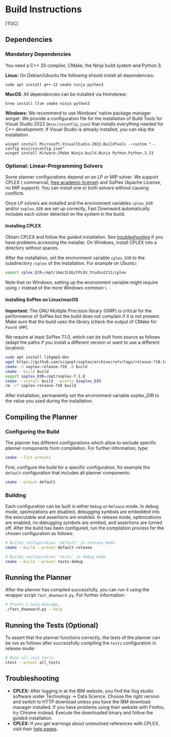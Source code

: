 # Build Instructions

[TOC]

## Dependencies

### Mandatory Dependencies

You need a C++ 20 compiler, CMake, the Ninja build system and Python 3.

**Linux:** On Debian/Ubuntu the following should install all dependencies:

```
sudo apt install g++-12 cmake ninja python3
```

**MacOS**: All dependencies can be installed via Homebrew:

```
brew install llvm cmake ninja python3
```

**Windows:** We recommend to use Windows' native package manager winget.
We provide a configuration file for the installation of Build Tools for Visual
Studio 2022 (`misc/vsconfig.json`) that installs everything needed for C++
development. If Visual Studio is already installed, you can skip the
installation.

```
winget install Microsoft.VisualStudio.2022.BuildTools --custom "--config misc/vsconfig.json"
winget install Kitware.CMake Ninja-build.Ninja Python.Python.3.13
```

### Optional: Linear-Programming Solvers

Some planner configurations depend on an LP or MIP solver. We support CPLEX (
commercial, [free academic license](http://ibm.com/academic)) and SoPlex (Apache
License, no MIP support). You can install one or both solvers without causing
conflicts.

Once LP solvers are installed and the environment variables `cplex_DIR`
and/or `soplex_DIR` are set up correctly, Fast Downward automatically includes
each solver detected on the system in the build.

#### Installing CPLEX

Obtain CPLEX and follow the guided installation.
See [troubleshooting](#troubleshooting) if you have problems accessing the
installer.
On Windows, install CPLEX into a directory without spaces.

After the installation, set the environment variable `cplex_DIR` to the
subdirectory `/cplex` of the installation.
For example on Ubuntu:

```bash
export cplex_DIR=/opt/ibm/ILOG/CPLEX_Studio2211/cplex
```

Note that on Windows, setting up the environment variable might require
using `/` instead of the more Windows-common `\ `.

#### Installing SoPlex on Linux/macOS

**Important:** The GNU Multiple Precision library (GMP) is critical for the
performance of SoPlex but the build does not complain if it is not present.
Make sure that the build uses the library (check the output of CMake for
`Found GMP`).

We require at least SoPlex 7.1.0, which can be built from source as follows
(adapt the paths if you install a different version or want to use a different
location):

```bash
sudo apt install libgmp3-dev
wget https://github.com/scipopt/soplex/archive/refs/tags/release-710.tar.gz -O - | tar -xz
cmake -S soplex-release-710 -B build
cmake --build build
export soplex_DIR=/opt/soplex-7.1.0
cmake --install build --prefix $soplex_DIR
rm -rf soplex-release-710 build
```

After installation, permanently set the environment variable soplex_DIR to the
value you used during the installation.

## Compiling the Planner

### Configuring the Build

The planner has different configurations which allow to
exclude specific planner components from compilation.
For further information, type:

```bash
cmake --list-presets
```

First, configure the build for a specific configuration, for
example the `default` configuration that includes all planner
components:

```bash
cmake --preset default
```

### Building

Each configuration can be built in either `Debug` or `Release` mode.
In debug mode, optimizations are disabled, debugging symbols are
embedded into the executable and assertions are enabled.
In release mode, optimizations are enabled, no debugging symbols
are omitted, and assertions are turned off.
After the build has been configured, run the compilation
process for the chosen configuration as follows:

```bash
# Builds configuration 'default' in release mode.
cmake --build --preset default-release

# Builds configuration 'tests' in debug mode.
cmake --build --preset tests-debug
```

## Running the Planner

After the planner has compiled successfully, you can run it using the
wrapper script `fast_downward.py`.
For further information:

```bash
# Prints a help message.
./fast_downward.py --help
```

## Running the Tests (Optional)

To assert that the planner functions correctly, the tests
of the planner can be run as follows after successfully compiling the
`tests` configuration in release mode:

```bash
# Runs all unit tests.
ctest --preset all_tests
```

## Troubleshooting

* **CPLEX:** After logging in at the IBM website, you find the Ilog studio
  software under Technology -> Data Science. Choose the right version and switch
  to HTTP download unless you have the IBM download manager installed. If you
  have problems using their website with Firefox, try Chrome instead. Execute
  the downloaded binary and follow the guided installation.
* **CPLEX:** If you get warnings about unresolved references with CPLEX, visit
  their [help pages](http://www-01.ibm.com/support/docview.wss?uid=swg21399926).
